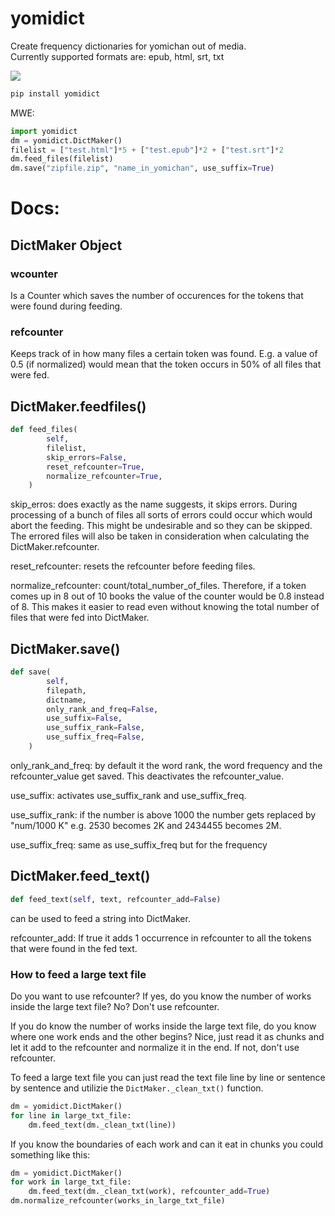 # yomidict
Create frequency dictionaries for yomichan out of media.\
Currently supported formats are: epub, html, srt, txt


![](https://github.com/exc4l/yomidict/blob/main/example.png)

```python
pip install yomidict
```


MWE:
```python
import yomidict
dm = yomidict.DictMaker()
filelist = ["test.html"]*5 + ["test.epub"]*2 + ["test.srt"]*2
dm.feed_files(filelist)
dm.save("zipfile.zip", "name_in_yomichan", use_suffix=True)
```

# Docs:

## DictMaker Object
### wcounter
Is a Counter which saves the number of occurences for the tokens that were found during feeding.

### refcounter
Keeps track of in how many files a certain token was found. E.g. a value of 0.5 (if normalized) would mean that the token occurs in 50% of all files that were fed.

## DictMaker.feedfiles()
```python
def feed_files(
        self,
        filelist,
        skip_errors=False,
        reset_refcounter=True,
        normalize_refcounter=True,
    )
```
skip_erros: does exactly as the name suggests, it skips errors. During processing of a bunch of files all sorts of errors could occur which would abort the feeding. This might be undesirable and so they can be skipped. The errored files will also be taken in consideration when calculating the DictMaker.refcounter.

reset_refcounter: resets the refcounter before feeding files.

normalize_refcounter: count/total_number_of_files. Therefore, if a token comes up in 8 out of 10 books the value of the counter would be 0.8 instead of 8. This makes it easier to read even without knowing the total number of files that were fed into DictMaker.

## DictMaker.save()
```python
def save(
        self,
        filepath,
        dictname,
        only_rank_and_freq=False,
        use_suffix=False,
        use_suffix_rank=False,
        use_suffix_freq=False,
    )
```
only_rank_and_freq: by default it the word rank, the word frequency and the refcounter_value get saved. This deactivates the refcounter_value.

use_suffix: activates use_suffix_rank and use_suffix_freq.

use_suffix_rank: if the number is above 1000 the number gets replaced by "num/1000 K" e.g. 2530 becomes 2K and 2434455 becomes 2M.

use_suffix_freq: same as use_suffix_freq but for the frequency

## DictMaker.feed_text()
```python
def feed_text(self, text, refcounter_add=False)
```
can be used to feed a string into DictMaker.

refcounter_add: If true it adds 1 occurrence in refcounter to all the tokens that were found in the fed text.

### How to feed a large text file

Do you want to use refcounter? If yes, do you know the number of works inside the large text file? No? Don't use refcounter.

If you do know the number of works inside the large text file, do you know where one work ends and the other begins? Nice, just read it as chunks and let it add to the refcounter and normalize it in the end. If not, don't use refcounter.

To feed a large text file you can just read the text file line by line or sentence by sentence and utilizie the `DictMaker._clean_txt()` function.

```python
dm = yomidict.DictMaker()
for line in large_txt_file:
    dm.feed_text(dm._clean_txt(line))
```

If you know the boundaries of each work and can it eat in chunks you could something like this:

```python
dm = yomidict.DictMaker()
for work in large_txt_file:
    dm.feed_text(dm._clean_txt(work), refcounter_add=True)
dm.normalize_refcounter(works_in_large_txt_file)
```
